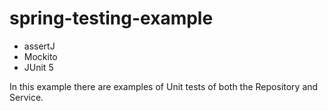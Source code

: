 # spring-testing-example

* assertJ
* Mockito
* JUnit 5

In this example there are examples of Unit tests of both the Repository and Service.